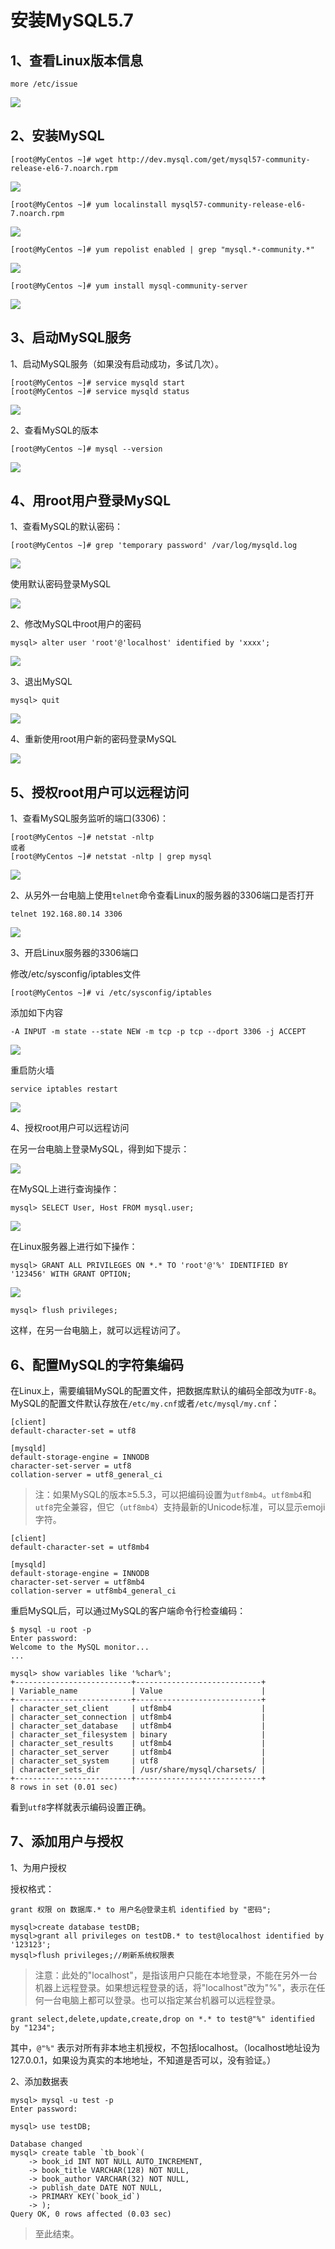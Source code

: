 # 安装MySQL5.7 #

## 1、查看Linux版本信息 ##

	more /etc/issue

![](images/more_etc_issue.png)

## 2、安装MySQL ##

	[root@MyCentos ~]# wget http://dev.mysql.com/get/mysql57-community-release-el6-7.noarch.rpm

![](images/wget_mysql57.png)

	[root@MyCentos ~]# yum localinstall mysql57-community-release-el6-7.noarch.rpm

![](images/yum_localinstall_mysql57.png)

	[root@MyCentos ~]# yum repolist enabled | grep "mysql.*-community.*"

![](images/yum_repo_enable_mysql.png)

	[root@MyCentos ~]# yum install mysql-community-server

![](images/yum_install_mysql_community_server.png)

## 3、启动MySQL服务 ##

1、启动MySQL服务（如果没有启动成功，多试几次）。

	[root@MyCentos ~]# service mysqld start
	[root@MyCentos ~]# service mysqld status

![](images/service_mysql_start.png)

2、查看MySQL的版本

	[root@MyCentos ~]# mysql --version

![](images/mysql_version.png)

## 4、用root用户登录MySQL ##

1、查看MySQL的默认密码：

	[root@MyCentos ~]# grep 'temporary password' /var/log/mysqld.log

![](images/grep_mysql_password.png)

使用默认密码登录MySQL

![](images/mysql_u_p_origin_password.png)

2、修改MySQL中root用户的密码

	mysql> alter user 'root'@'localhost' identified by 'xxxx';

![](images/mysql_alter_root_password.png)

3、退出MySQL

	mysql> quit

![](images/mysql_quit.png)

4、重新使用root用户新的密码登录MySQL

![](images/mysql_root_new_password.png)

## 5、授权root用户可以远程访问 ##

1、查看MySQL服务监听的端口(3306)：

	[root@MyCentos ~]# netstat -nltp
	或者
	[root@MyCentos ~]# netstat -nltp | grep mysql

![](images/netstat_nltp_grep_mysql.png)

2、从另外一台电脑上使用`telnet`命令查看Linux的服务器的3306端口是否打开

	telnet 192.168.80.14 3306

![](images/telnet_mysql_3306.png)

3、开启Linux服务器的3306端口

修改/etc/sysconfig/iptables文件

	[root@MyCentos ~]# vi /etc/sysconfig/iptables

添加如下内容

	-A INPUT -m state --state NEW -m tcp -p tcp --dport 3306 -j ACCEPT

![](images/vi_iptables_3306.png)

重启防火墙

	service iptables restart

![](images/service_iptables_restart_3306.png)

4、授权root用户可以远程访问

在另一台电脑上登录MySQL，得到如下提示：

![](images/not_allowed_to_connect_mysql.png)

在MySQL上进行查询操作：

	mysql> SELECT User, Host FROM mysql.user;

![](images/select_user_from_mysql.png)

在Linux服务器上进行如下操作：

	mysql> GRANT ALL PRIVILEGES ON *.* TO 'root'@'%' IDENTIFIED BY '123456' WITH GRANT OPTION;

![](images/grant_all_privileges_to_root.png)

	mysql> flush privileges;

这样，在另一台电脑上，就可以远程访问了。

## 6、配置MySQL的字符集编码 ##

在Linux上，需要编辑MySQL的配置文件，把数据库默认的编码全部改为`UTF-8`。MySQL的配置文件默认存放在`/etc/my.cnf`或者`/etc/mysql/my.cnf`：

```
[client]
default-character-set = utf8

[mysqld]
default-storage-engine = INNODB
character-set-server = utf8
collation-server = utf8_general_ci
```

>注：如果MySQL的版本≥5.5.3，可以把编码设置为`utf8mb4`。`utf8mb4`和`utf8`完全兼容，但它（`utf8mb4`）支持最新的Unicode标准，可以显示emoji字符。

```
[client]
default-character-set = utf8mb4

[mysqld]
default-storage-engine = INNODB
character-set-server = utf8mb4
collation-server = utf8mb4_general_ci
```

重启MySQL后，可以通过MySQL的客户端命令行检查编码：

```
$ mysql -u root -p
Enter password: 
Welcome to the MySQL monitor...
...

mysql> show variables like '%char%';
+--------------------------+----------------------------+
| Variable_name            | Value                      |
+--------------------------+----------------------------+
| character_set_client     | utf8mb4                    |
| character_set_connection | utf8mb4                    |
| character_set_database   | utf8mb4                    |
| character_set_filesystem | binary                     |
| character_set_results    | utf8mb4                    |
| character_set_server     | utf8mb4                    |
| character_set_system     | utf8                       |
| character_sets_dir       | /usr/share/mysql/charsets/ |
+--------------------------+----------------------------+
8 rows in set (0.01 sec)
```

看到`utf8`字样就表示编码设置正确。



## 7、添加用户与授权 ##

1、为用户授权

授权格式：

```mysql
grant 权限 on 数据库.* to 用户名@登录主机 identified by "密码";
```

```mysql
mysql>create database testDB;
mysql>grant all privileges on testDB.* to test@localhost identified by '123123';
mysql>flush privileges;//刷新系统权限表
```

>注意：此处的"localhost"，是指该用户只能在本地登录，不能在另外一台机器上远程登录。如果想远程登录的话，将"localhost"改为"%"，表示在任何一台电脑上都可以登录。也可以指定某台机器可以远程登录。

```
grant select,delete,update,create,drop on *.* to test@"%" identified by "1234";
```

其中，`@"%"` 表示对所有非本地主机授权，不包括localhost。（localhost地址设为127.0.0.1，如果设为真实的本地地址，不知道是否可以，没有验证。）

2、添加数据表

```mysql
mysql> mysql -u test -p
Enter password: 

mysql> use testDB;

Database changed
mysql> create table `tb_book`(
    -> book_id INT NOT NULL AUTO_INCREMENT,
    -> book_title VARCHAR(128) NOT NULL,
    -> book_author VARCHAR(32) NOT NULL,
    -> publish_date DATE NOT NULL,
    -> PRIMARY KEY(`book_id`)
    -> );
Query OK, 0 rows affected (0.03 sec)
```

> 至此结束。
